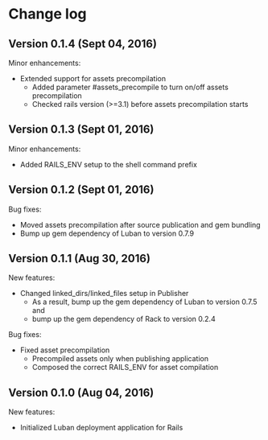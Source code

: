 # Change log

## Version 0.1.4 (Sept 04, 2016)

Minor enhancements:
  * Extended support for assets precompilation
    * Added parameter #assets_precompile to turn on/off assets precompilation
    * Checked rails version (>=3.1) before assets precompilation starts

## Version 0.1.3 (Sept 01, 2016)

Minor enhancements:
  * Added RAILS_ENV setup to the shell command prefix

## Version 0.1.2 (Sept 01, 2016)

Bug fixes:
  * Moved assets precompilation after source publication and gem bundling
  * Bump up gem dependency of Luban to version 0.7.9

## Version 0.1.1 (Aug 30, 2016)

New features:
  * Changed linked_dirs/linked_files setup in Publisher
    * As a result, bump up the gem dependency of Luban to version 0.7.5 and
    * bump up the gem dependency of Rack to version 0.2.4

Bug fixes:
  * Fixed asset precompilation
    * Precompiled assets only when publishing application
    * Composed the correct RAILS_ENV for asset compilation

## Version 0.1.0 (Aug 04, 2016)

New features:
  * Initialized Luban deployment application for Rails
